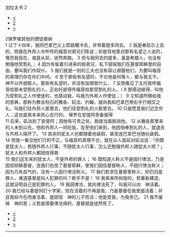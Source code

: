 ﻿





 加拉太书 2




* [<](bible/GAL01.md)
* [2](bible/GAL.md)
* [>](bible/GAL03.md)



 
2保罗被其他的使徒接纳  
1 过了十四年，我同巴拿巴又上耶路撒冷去，并带着提多同去。 
2 我是奉启示上去的，把我在外邦人中所传的福音对弟兄们陈说；却是背地里对那有名望之人说的，惟恐我现在，或是从前，徒然奔跑。 
3 但与我同去的提多，虽是希腊人，也没有勉强他受割礼； 
4 因为有偷着引进来的假弟兄，私下窥探我们在基督耶稣里的自由，要叫我们作奴仆。 
5 我们就是一刻的工夫也没有容让顺服他们，为要叫福音的真理仍存在你们中间。 
6 至于那些有名望的，不论他是何等人，都与我无干。　神不以外貌取人。那些有名望的，并没有加增我什么， 
7 反倒看见了主托我传福音给那未受割礼的人，正如托彼得传福音给那受割礼的人。（ 
8 那感动彼得、叫他为受割礼之人作使徒的，也感动我，叫我为外邦人作使徒；） 
9 又知道所赐给我的恩典，那称为教会柱石的雅各、矶法、约翰，就向我和巴拿巴用右手行相交之礼，叫我们往外邦人那里去，他们往受割礼的人那里去。 
10 只是愿意我们记念穷人；这也是我本来热心去行的。 保罗在安提阿责备彼得  
11 后来，矶法到了安提阿；因他有可责之处，我就当面抵挡他。 
12 从雅各那里来的人未到以先，他和外邦人一同吃饭，及至他们来到，他因怕奉割礼的人，就退去与外邦人隔开了。 
13 其余的犹太人也都随着他装假，甚至连巴拿巴也随伙装假。 
14 但我一看见他们行的不正，与福音的真理不合，就在众人面前对矶法说：「你既是犹太人，若随外邦人行事，不随犹太人行事，怎么还勉强外邦人随犹太人呢？」 犹太人和外邦人都因信得救  
15 我们这生来的犹太人，不是外邦的罪人； 
16 既知道人称义不是因行律法，乃是因信耶稣基督，连我们也信了基督耶稣，使我们因信基督称义，不因行律法称义；因为凡有血气的，没有一人因行律法称义。 
17 我们若求在基督里称义，却仍旧是罪人，难道基督是叫人犯罪的吗？断乎不是！ 
18 我素来所拆毁的，若重新建造，这就证明自己是犯罪的人。 
19 我因律法，就向律法死了，叫我可以向　神活着。 
20 我已经与基督同钉十字架，现在活着的不再是我，乃是基督在我里面活着；并且我如今在肉身活着，是因信　神的儿子而活；他是爱我，为我舍己。 
21 我不废掉　神的恩；义若是借着律法得的，基督就是徒然死了。 
* [<](bible/GAL01.md)
* [2](bible/GAL.md)
* [>](bible/GAL03.md)





---









